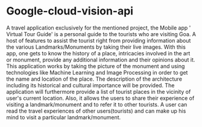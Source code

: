 # Google-cloud-vision-api
A travel application exclusively for the mentioned project, the Mobile app ' Virtual Tour Guide' is a personal guide to the tourists who are visiting Goa. A host of features to assist the tourist right from providing information about the various Landmarks/Monuments by taking their live images. With this app, one gets to know the history of a place, intricacies involved in the art or monument, provide any additional information and their opinions about it. This application works by taking the picture of the monument and using technologies like Machine Learning and Image Processing in order to get the name and location of the place. The description of the architecture including its historical and cultural importance will be provided. The application will furthermore provide a list of tourist places in the vicinity of user's current location. Also, it allows the users to share their experience of visiting a landmark/monument and to refer it to other tourists. A user can read the travel experiences of other users(tourists) and can make up his mind to visit a particular landmark/monument.
